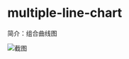 # multiple-line-chart

简介：组合曲线图

![截图](https://unpkg.com/@ice/block-multiple-line-chart/screenshot.png)
